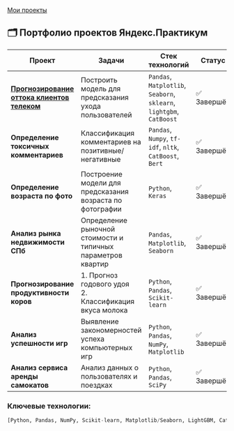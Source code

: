 
[Мои проекты](ML_telecom_churn)

## 🗂 Портфолио проектов Яндекс.Практикум

| Проект | Задачи | Стек технологий | Статус |
|--------|--------|-----------------|--------|
| **[Прогнозирование оттока клиентов телеком](ML_telecom_churn)** | Построить модель для предсказания ухода пользователей | `Pandas`, `Matplotlib`, `Seaborn`, `sklearn`, `lightgbm`, `CatBoost` | ✅ Завершён |
| **Определение токсичных комментариев** | Классификация комментариев на позитивные/негативные | `Pandas`, `Numpy`, `tf-idf`, `nltk`, `CatBoost`, `Bert` | ✅ Завершён |
| **Определение возраста по фото** | Построение модели для предсказания возраста по фотографии | `Python`, `Keras` | ✅ Завершён  |
| **Анализ рынка недвижимости СПб** | Определение рыночной стоимости и типичных параметров квартир | `Pandas`, `Matplotlib`, `Seaborn` | ✅ Завершён |
| **Прогнозирование продуктивности коров** | 1. Прогноз годового удоя<br>2. Классификация вкуса молока | `Python`, `Pandas`, `Scikit-learn` | ✅ Завершён |
| **Анализ успешности игр** | Выявление закономерностей успеха компьютерных игр | `Python`, `Pandas`, `NumPy`, `Matplotlib` | ✅ Завершён |
| **Анализ сервиса аренды самокатов** | Анализ данных о пользователях и поездках | `Python`, `Pandas`, `SciPy` | ✅ Завершён  |

### Ключевые технологии:
```python
[Python, Pandas, NumPy, Scikit-learn, Matplotlib/Seaborn, LightGBM, CatBoost, Keras, NLTK]
